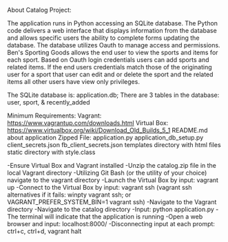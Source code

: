 About Catalog Project:

The application runs in Python accessing an SQLite database. The Python code
delivers a web interface that displays information from the database and allows
specific users the ability to complete forms updating the database. The database
utilizes Oauth to manage access and permissions. Ben's Sporting Goods allows the
end user to view the sports and items for each sport. Based on Oauth login
credentials users can add sports and related items. If the end users credentials
match those of the originating user for a sport that user can edit and or
delete the sport and the related items all other users have view only privileges.

The SQLite database is: application.db;
  There are 3 tables in the database: user, sport, & recently_added

Minimum Requirements:
  Vagrant: https://www.vagrantup.com/downloads.html
  Virtual Box: https://www.virtualbox.org/wiki/Download_Old_Builds_5_1
  README.md about application
  Zipped File: application.py
               application_db_setup.py
               client_secrets.json
               fb_client_secrets.json
               templates directory with html files
               static directory with style.class

-Ensure Virtual Box and Vagrant installed
-Unzip the catalog.zip file in the local Vagrant directory
-Utilizing Git Bash (or the utility of your choice) navigate to the vagrant directory
-Launch the Virtual Box by input: vagrant up
-Connect to the Virtual Box by input:  vagrant ssh
            (vagrant ssh alternatives if it fails: winpty vagrant ssh; or
             VAGRANT_PREFER_SYSTEM_BIN=1 vagrant ssh)
-Navigate to the Vagrant directory
-Navigate to the catalog directory
-Input: python application.py
-The terminal will indicate that the application is running
-Open a web browser and input: localhost:8000/
-Disconnecting input at each prompt: ctrl+c, ctrl+d, vagrant halt
